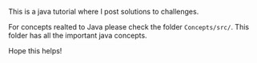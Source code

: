 This is a java tutorial where I post solutions to challenges.

For concepts realted to Java please check the folder `Concepts/src/`. This folder has all the important java concepts.

Hope this helps!
